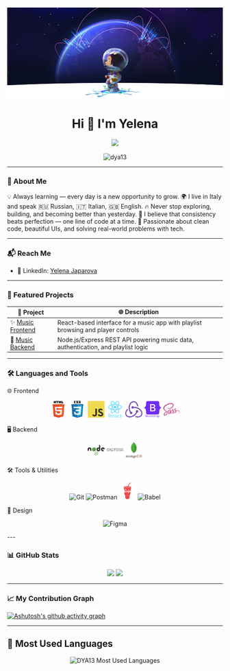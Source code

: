 ![logo](https://github.com/DYA13/DYA13/blob/main/ImageOne.webp)

<h1 align="center">Hi 👋 I'm Yelena</h1>

<p align="center">
  <img src="https://media0.giphy.com/media/L1R1tvI9svkIWwpVYr/giphy.gif" width="300"/>
</p>

<p align="center">
  <img src="https://komarev.com/ghpvc/?username=dya13&label=Profile%20views&color=0e75b6&style=flat" alt="dya13" />
</p>

---

### 🚀 About Me

💡 Always learning — every day is a new opportunity to grow.
🌍 I live in Italy and speak 🇷🇺 Russian, 🇮🇹 Italian, 🇬🇧 English.
🔥 Never stop exploring, building, and becoming better than yesterday.
🎯 I believe that consistency beats perfection — one line of code at a time.
💫 Passionate about clean code, beautiful UIs, and solving real-world problems with tech. 

---

### 📬 Reach Me

- 🔗 LinkedIn: [Yelena Japarova](https://www.linkedin.com/in/yelena-japarova-99a75274/)

---

### 🧩 Featured Projects

| 🧠 Project | 🌐 Description |
|-----------|----------------|
| ✨ [Music Frontend](https://github.com/Code-the-Dream-School/dd-prac-team4-front) | React-based interface for a music app with playlist browsing and player controls |
| 🚀 [Music Backend](https://github.com/Code-the-Dream-School/dd-prac-team4-back) | Node.js/Express REST API powering music data, authentication, and playlist logic |

---

### 🛠 Languages and Tools

🌐 Frontend
<p align="center"> <img src="https://raw.githubusercontent.com/devicons/devicon/master/icons/html5/html5-original-wordmark.svg" width="40" title="HTML5"/> <img src="https://raw.githubusercontent.com/devicons/devicon/master/icons/css3/css3-original-wordmark.svg" width="40" title="CSS3"/> <img src="https://raw.githubusercontent.com/devicons/devicon/master/icons/javascript/javascript-original.svg" width="40" title="JavaScript"/> <img src="https://raw.githubusercontent.com/devicons/devicon/master/icons/react/react-original-wordmark.svg" width="40" title="React"/> <img src="https://raw.githubusercontent.com/devicons/devicon/master/icons/redux/redux-original.svg" width="40" title="Redux"/> <img src="https://raw.githubusercontent.com/devicons/devicon/master/icons/bootstrap/bootstrap-plain-wordmark.svg" width="40" title="Bootstrap"/> <img src="https://raw.githubusercontent.com/devicons/devicon/master/icons/sass/sass-original.svg" width="40" title="SASS"/> </p>
🖥 Backend
<p align="center"> <img src="https://raw.githubusercontent.com/devicons/devicon/master/icons/nodejs/nodejs-original-wordmark.svg" width="40" title="Node.js"/> <img src="https://raw.githubusercontent.com/devicons/devicon/master/icons/express/express-original-wordmark.svg" width="40" title="Express.js"/> <img src="https://raw.githubusercontent.com/devicons/devicon/master/icons/mongodb/mongodb-original-wordmark.svg" width="40" title="MongoDB"/> </p>
🛠 Tools & Utilities
<p align="center"> <img src="https://www.vectorlogo.zone/logos/git-scm/git-scm-icon.svg" width="40" title="Git"/> <img src="https://www.vectorlogo.zone/logos/getpostman/getpostman-icon.svg" width="40" title="Postman"/> <img src="https://raw.githubusercontent.com/devicons/devicon/master/icons/gulp/gulp-plain.svg" width="40" title="Gulp"/> <img src="https://www.vectorlogo.zone/logos/babeljs/babeljs-icon.svg" width="40" title="Babel"/> </p>
🎨 Design
<p align="center"> <img src="https://www.vectorlogo.zone/logos/figma/figma-icon.svg" width="40" title="Figma"/> </p>
---

### 📊 GitHub Stats

<p align="center">
  <img src="https://github-readme-stats.vercel.app/api?username=dya13&show_icons=true&theme=dark" width="400"/>
  <img src="https://github-readme-stats.vercel.app/api/top-langs/?username=dya13&layout=compact&theme=dark" width="300"/>
</p>

---

### 📈 My Contribution Graph

[![Ashutosh's github activity graph](https://github-readme-activity-graph.vercel.app/graph?username=dya13&theme=react-dark)](https://github.com/ashutosh00710/github-readme-activity-graph)


---

## 🧠 Most Used Languages

<p align="center">
  <img src="https://github-readme-stats.vercel.app/api/top-langs/?username=DYA13&layout=compact&theme=dark&hide_border=true" alt="DYA13 Most Used Languages" />
</p>

